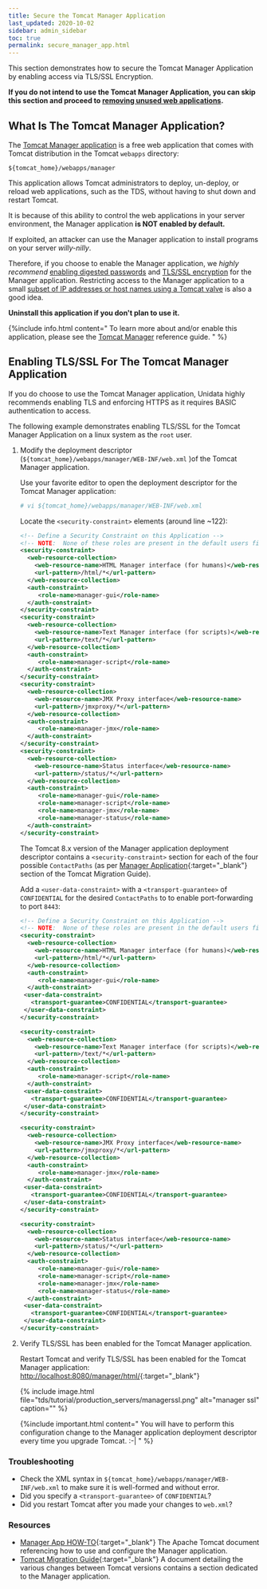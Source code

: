 ```yaml
---
title: Secure the Tomcat Manager Application
last_updated: 2020-10-02
sidebar: admin_sidebar
toc: true
permalink: secure_manager_app.html
---
```


This section demonstrates how to secure the Tomcat Manager Application by enabling access via TLS/SSL Encryption.

**If you do not intend to use the Tomcat Manager Application, you can skip this section and proceed to [removing unused web applications](remove_unused_webapps.html).**

## What Is The Tomcat Manager Application?

The [Tomcat Manager application](tomcat_manager_app.html) is a free web application that comes with Tomcat distribution in the Tomcat `webapps` directory:
~~~
${tomcat_home}/webapps/manager
~~~

This application allows Tomcat administrators to deploy, un-deploy, or reload web applications, such as the TDS, without having to shut down and restart Tomcat.

It is because of this ability to control the web applications in your server environment, the Manager application **is NOT enabled by default.**

If exploited, an attacker can use the Manager application to install programs on your server *willy-nilly*.

Therefore, if you choose to enable the Manager application, we _highly recommend_ [enabling digested passwords](digested_passwords.html) and [TLS/SSL encryption](enable_tls_encryption.html) for the Manager application.
Restricting access to the Manager application to a small [subset of IP addresses or host names using a Tomcat valve](restrict_access_to_tds.html#limit-access-to-entire-tds-by-iphost) is also a good idea.

**Uninstall this application if you don't plan to use it.**

{%include info.html content="
To learn more about and/or enable this application, please see the [Tomcat Manager](tomcat_manager_app.html) reference guide.
" %}


## Enabling TLS/SSL For The Tomcat Manager Application

If you do choose to use the Tomcat Manager application, Unidata highly recommends enabling TLS and enforcing HTTPS as it requires BASIC authentication to access.

The following example demonstrates enabling TLS/SSL for the Tomcat Manager Application on a linux system as the `root` user.

1. Modify the deployment descriptor (`${tomcat_home}/webapps/manager/WEB-INF/web.xml` )of the Tomcat Manager application.

   Use your favorite editor to open the deployment descriptor for the Tomcat Manager application:
   
   ~~~bash
   # vi ${tomcat_home}/webapps/manager/WEB-INF/web.xml
   ~~~

   Locate the `<security-constraint>` elements (around line ~122):

   ~~~xml
   <!-- Define a Security Constraint on this Application -->
   <!-- NOTE:  None of these roles are present in the default users file -->
   <security-constraint>
     <web-resource-collection>
       <web-resource-name>HTML Manager interface (for humans)</web-resource-name>
       <url-pattern>/html/*</url-pattern>
     </web-resource-collection>
     <auth-constraint>
        <role-name>manager-gui</role-name>
     </auth-constraint>
   </security-constraint>
   <security-constraint>
     <web-resource-collection>
       <web-resource-name>Text Manager interface (for scripts)</web-resource-name>
       <url-pattern>/text/*</url-pattern>
     </web-resource-collection>
     <auth-constraint>
        <role-name>manager-script</role-name>
     </auth-constraint>
   </security-constraint>
   <security-constraint>
     <web-resource-collection>
       <web-resource-name>JMX Proxy interface</web-resource-name>
       <url-pattern>/jmxproxy/*</url-pattern>
     </web-resource-collection>
     <auth-constraint>
        <role-name>manager-jmx</role-name>
     </auth-constraint>
   </security-constraint>
   <security-constraint>
     <web-resource-collection>
       <web-resource-name>Status interface</web-resource-name>
       <url-pattern>/status/*</url-pattern>
     </web-resource-collection>
     <auth-constraint>
        <role-name>manager-gui</role-name>
        <role-name>manager-script</role-name>
        <role-name>manager-jmx</role-name>
        <role-name>manager-status</role-name>
     </auth-constraint>
   </security-constraint>
   ~~~

   The Tomcat 8.x version of the Manager application deployment descriptor contains a `<security-constraint>` section for each of the four possible `ContactPaths` (as per [Manager Application](https://tomcat.apache.org/migration.html){:target="_blank"} section of the Tomcat Migration Guide).

   Add a `<user-data-constraint>` with a `<transport-guarantee>` of `CONFIDENTIAL` for the desired `ContactPaths` to to enable port-forwarding to port `8443`:

   ~~~xml
   <!-- Define a Security Constraint on this Application -->
   <!-- NOTE:  None of these roles are present in the default users file -->
   <security-constraint>
     <web-resource-collection>
       <web-resource-name>HTML Manager interface (for humans)</web-resource-name>
       <url-pattern>/html/*</url-pattern>
     </web-resource-collection>
     <auth-constraint>
        <role-name>manager-gui</role-name>
     </auth-constraint>
    <user-data-constraint>
      <transport-guarantee>CONFIDENTIAL</transport-guarantee>
    </user-data-constraint>
   </security-constraint>

   <security-constraint>
     <web-resource-collection>
       <web-resource-name>Text Manager interface (for scripts)</web-resource-name>
       <url-pattern>/text/*</url-pattern>
     </web-resource-collection>
     <auth-constraint>
        <role-name>manager-script</role-name>
     </auth-constraint>
    <user-data-constraint>
      <transport-guarantee>CONFIDENTIAL</transport-guarantee>
    </user-data-constraint>
   </security-constraint>

   <security-constraint>
     <web-resource-collection>
       <web-resource-name>JMX Proxy interface</web-resource-name>
       <url-pattern>/jmxproxy/*</url-pattern>
     </web-resource-collection>
     <auth-constraint>
        <role-name>manager-jmx</role-name>
     </auth-constraint>
    <user-data-constraint>
      <transport-guarantee>CONFIDENTIAL</transport-guarantee>
    </user-data-constraint>
   </security-constraint>

   <security-constraint>
     <web-resource-collection>
       <web-resource-name>Status interface</web-resource-name>
       <url-pattern>/status/*</url-pattern>
     </web-resource-collection>
     <auth-constraint>
        <role-name>manager-gui</role-name>
        <role-name>manager-script</role-name>
        <role-name>manager-jmx</role-name>
        <role-name>manager-status</role-name>
     </auth-constraint>
    <user-data-constraint>
      <transport-guarantee>CONFIDENTIAL</transport-guarantee>
    </user-data-constraint>
   </security-constraint>
   ~~~

2. Verify TLS/SSL has been enabled for the Tomcat Manager application.

   Restart Tomcat and verify TLS/SSL has been enabled for the Tomcat Manager application: [http://localhost:8080/manager/html/](http://localhost:8080/manager/html/){:target="_blank"}
   
   {% include image.html file="tds/tutorial/production_servers/managerssl.png" alt="manager ssl" caption="" %}

   {%include important.html content="
      You will have to perform this configuration change to the Manager application deployment descriptor every time you upgrade Tomcat.  :-|
   " %}

### Troubleshooting

* Check the XML syntax in `${tomcat_home}/webapps/manager/WEB-INF/web.xml` to make sure it is well-formed and without error.
* Did you specify a `<transport-guarantee>` of `CONFIDENTIAL`?
* Did you restart Tomcat after you made your changes to `web.xml`?

### Resources
* [Manager App HOW-TO](https://tomcat.apache.org/tomcat-8.5-doc/manager-howto.html){:target="_blank"}
  The Apache Tomcat document referencing how to use and configure the Manager application.
* [Tomcat Migration Guide](https://tomcat.apache.org/migration.html){:target="_blank"}
  A document detailing the various changes between Tomcat versions contains a section dedicated to the Manager application.